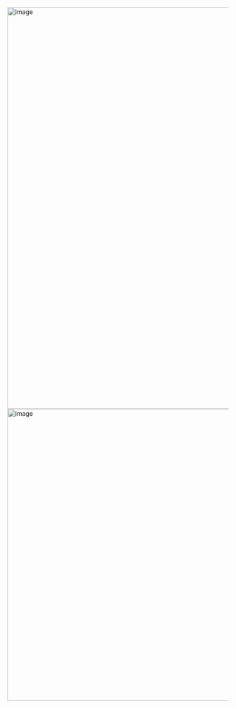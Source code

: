 <img width="1913" height="915" alt="image" src="https://github.com/user-attachments/assets/e69b1de6-29ae-4c4d-91ca-9315a8d70425" />
<img width="1832" height="665" alt="image" src="https://github.com/user-attachments/assets/9c247d49-852b-409f-a9b8-bbf0e994610f" />
